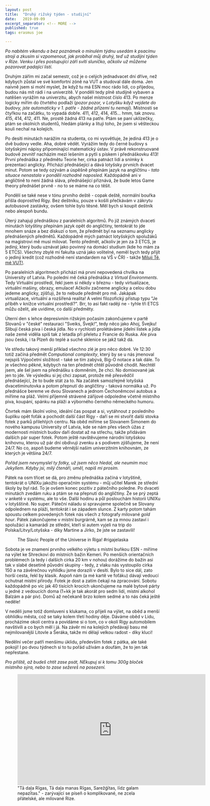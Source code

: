 ```yaml
---
layout: post
title:  "Druhý rižský týden - studijní"
date:   2019-09-09
excerpt_separator: <!-- MORE -->
published: true
tags: erasmus joe

---
```


<p class="intro"><i><span class="dropcap">P</span>o nabitém víkendu a bez poznámek o minulém týdnu usedám k psacímu stroji a zkusím si vzpomenout, jak probíhal můj druhý, teď už studijní týden v Rize. Venku i přes postupující září svítí sluníčko, ačkoliv už můžeme pozorovat padající listí.</i></p>
<!-- MORE -->

Druhým zářím mi začal semestr, což je o celých jednadvacet dní dříve, než kdybych zůstal ve své komfortní zóně na VUT a studoval dále doma. Jen naivně jsem si mohl myslet, že když tu má ESN moc rádo lidi, co přijedou, budou nás mít rádi i na univerzitě. V pondělí tedy plně studijně vybaven a natěšen vyrážím na univerzitu, abych našel místnost číslo 413. Po menze logicky mířím do čtvrtého podlaží (_pozor pozor, v Lotyšku když vejdete do budovy, jste automaticky v 1. patře - žádné přízemí tu nemají_). Místnosti se čtyřkou na začátku, to vypadá dobře. 411, 412, 414, 415... hmm, tak znovu. 415, 414, 412, 411. Ne, prostě žádná 413 na patře. Ptám se paní uklízečky, ptám se okolních studentů, hledám plánky a lituji toho, že jsem si věšteckou kouli nechal na kolejích.

Po desíti minutách narážím na studenta, co mi vysvětluje, že jediná 413 je o dvě budovy vedle. Aha, dobré vědět. Vyrážím tedy do černé budovy s lotyšskými nápisy připomínající matematický ústav. V právě rekonstruované budově zevnitř nacházím mezi lešením a pytli s pískem i přednáškovku 413! První přednáška z předmětu Teorie her, cirka patnáct lidí a snímky k prezentaci anglicky. Přichází přednášející a dává lotyšsky prvních dvacet minut. Potom se tedy ozývám a úspěšně přepínám jazyk na angličtinu - _tato situace nenastala v pondělí rozhodně naposled._ Každopádně ani v angličtině to není žádná sláva, přednášející přiznává, že bude letos Game theory přednášet prvně - no to se máme na co těšit.

Pondělí se také nese v tónu prvního deště - copak deště, normální bouřka přišla doprostřed Rigy. Bez deštníku, pouze v košili přečkávám v zákrytu autobusové zastávky, ovšem tohle bylo těsné. Měl bych si koupit deštník nebo alespoň bundu.

Úterý zahajuji přednáškou z paralelních algoritmů. Po již známých dvaceti minutách lotyštiny přepínám jazyk opět do angličtiny, tentokrát to jde mnohem snáze a bez diskuzí o tom, že předmět byl na seznamu anglicky přednášených předmětů. Každopádně mých patnáct lotyšských spolužáků na magistrovi mě musí milovat. Tento předmět, ačkoliv je jen za 3 ETCS, je jediný, který budu uznávat jako povinný na domácí studium (kde ho mám za 5 ETCS). Všechny zbylé mi fakulta uzná jako volitelné, neměl bych tedy přijít o jediný kredit (což rozhodně není standardem na VŠ v ČR) - takže [Miluji Tě, mé VUT!](https://www.youtube.com/watch?v=g7b1Y05STiU).

Po paralelních algoritmech přichází má první nepovedená chvilka na University of Latvia. Po poledni mě čeká přednáška z _Virtual Environments_. Tedy Virtuální prostředí, řekl jsem si někdy v březnu - tedy virtualizace, virtuální mašiny, obrazy, emulace! Ačkoliv začneme anglicky a celou dobu jedeme anglicky, zjišťuji, že to nebude předmět pro mě. Jakápak virtualizace, virtuální a rozšířená realita! A velmi filozofický přístup typu "Je příběh v knížce virtuální prostředí?". Brr, to asi fakt raději ne - tyhle tři ETCS můžu oželit, ale uvidíme, co další předměty. 

Úterní den s lehce depresivním rižským počasím zakončujeme v partě Slovanů v "české" restauraci "Sveiks, Švejk!", tedy něco jako Ahoj, Švejku! Slibují česká piva i česká jídla. No v rychlosti prolétáváme jídelní lístek a jídla naše země viděla spíš tak z letadla při přeletu z Francie do Ruska. Ale piva jsou česká, i ta Plzeň do teplé a suché sklenice se jakž takž dá. 

Ve středu takový menší příklad všechno zlé je pro něco dobré. Ve 12:30 totiž začíná předmět _Computional complexity_, který by se u nás jmenoval nejspíš Výpočetní složitost - také se tím zabývá, Big-O notace a tak dále. To je všechno pěkné, kdybych na ten předmět chtěl původně chodit. Nechtěl jsem, ale šel jsem na přednášku s domněním, že chci. No domixované jak jen to jde. Ve výsledku si jej chci zapsat, protože mě přesvědčil přednášející, že to bude stát za to. Na začátek samozřejmě lotyšská dvacetiminutovka a potom přepnutí do angličtiny - taková normálka už. Po přednášce bereme ve dvou Slovanech a jednom Čechoněmcovi autobus a míříme na pláž. Velmi příjemně strávené zářijové odpoledne včetně místního piva, koupání, spánku na pláži a výborného černého německého humoru.

Čtvrtek mám školní volno, ideální čas pospat a si, vytáhnout z posledního šuplíku opět foťák a pochodit další část Rigy - daří se mi stvořit další stovka fotek z parků přilehlých centru. Na oběd míříme se Slovanem Šimonem do nového kampusu University of Latvia, kde se nám přes všech úžas z modernosti místních budov daří dostat až na střechu, takže přidávám dalších pár super fotek. Potom ještě navštěvujeme národní lotyšskou knihovnu, kterou už pár dní obdivuji zvenku a s podivem zjišťujeme, že není 24/7. No co, aspoň budeme věrnější našim univerzitním knihovnám, ze kterých je většina 24/7. 

_Pořád jsem nevymyslel ty fotky, už jsem něco hledal, ale neumím moc Jekyllem. Kdyby jsi, milý čtenáři, uměl, napiš mi prosím._

Pátek na osm třicet se dá, pro změnu přednáška začíná v lotyštině, tentokrát o UNIXu jakožto operačním systému - můj učitel Marek ze střední školy by byl rád. To je ovšem konec pozitiv z pátečního poledne. Po dvaceti minutách zvedám ruku a ptám se na přepnutí do angličtiny. Že se prý zeptá v anketě v systému, ale to vše. Další hodinu a půl poslouchám historii UNIXu v lotyšštině. No super. Páteční náladu si spravujeme společně se Slovany odpolednem na pláži, tentokrát i se západem slunce. Z karty potom tahám spoustu celkem povedených fotek nás všech z fotografy milované _gold hour_. Pátek zakončujeme v místní burgrárně, kam se za mnou zastaví i spolužáci a kamarádi ze střední, kteří si autem vyjeli na trip do Polska/Litvy/Lotyšska - díky Martine a Jirko, že jste se zastavili!

 <figure>
 <img src="https://lh3.googleusercontent.com/3Xg1umQCxS02XR76af-1IPJgIZunc_zujvryNrkPAe81LSH8BVUmF9ngm7T9jR7ykU-WYZuuy1ErocSwUE0muZDfJfJOfjm42WuPmXgE_ET1bd7_k7Lx-xrFe-TbnS2Iey2Rat4N2TI7mILNkQubpPIpWYM-VQ8Rm2ZE4pmHQsXDZxKULS6Xa8ycFA79JI69IAO8T2AZrGVH6WNcGzucYjdR3O1FGc13PUrZIztuyGVEbTszdRlCsxzZ2MCRIZ6uYV4ONTTzblCMcB3cP-q3P9NOngTItMUWmUGXyrSrYl38pHLKmopeK2oWtrJEEagVV2KRDYgbUTQqwbXoz8aGs9TT7LpcWT6XhTwyhhn4uNYsOhH9GNTnD42Zvz1NW668mZRpQf1959C6O6wl_zTq_HlTnn7wViw8pxgZNzCYY6GJKbulbyg02vz9U1vbdcXpB0Vqawr3wgiHN0eeo_avOEWpULHIGK8kwm0jcB2ZABIGKZ48gidNRlp7Vn_8NtmDNSi4khKhv8VOx2nn1QNQotnoBy_air2ZXtW7Ey_F_UvUBd9StmG6Op6eblSMyPoMJXBuaAgVOsODLT53O3VRn6V6ATQ4xwEYM4frgN5z5wagR9p2sV1oQcpA2pq-Gnp49gWVxE0FE9tquY7xD18ahxxHIQ9Q_7wNdk3_EqUXy1uuVZDnvAgIvZQ=w1422-h949-no" alt="" class="img-center"> 
   <figcaption>The Slavic People of the Universe in Riga! #rigajelaska</figcaption>
 </figure>

Sobota je ve znamení prvního velkého výletu s místní buňkou ESN - míříme na výlet ke Shreckovi do místních bažin Kemeri. Po menších orientačních problémech (a tedy i dalších cirka 20 km v nohou) dorážíme do bažin asi tak v slabé desetině původní skupiny - tedy, z vlaku nás vystoupilo cirka 150 a na závěrečnou vyhlídku jsme dorazili v desíti. Bylo to sice dál, zato horší cesta, řekl by klasik. Aspoň nám (a mé kartě ve foťáku) dávají vedoucí ochutnat místní přírody. Fotek je dost a zatím čekají na zpracování. Sobotu každopádně po víc jak 40 tisících krocích ukončujeme na malé bytové párty u jedné z vedoucích doma (1+kk je tak akorát pro sedm lidí, místní alkohol Balzám a pár piv). Domů až nečekaně brzo kolem sedmé a to nás čeká ještě neděle!

V neděli jsme totiž domluveni s klukama, co přijeli na výlet, na oběd a menší obhlídku města, což se taky kolem třetí hodiny děje. Dáváme oběd v Lidu, procházíme okolí centra a povídáme si o tom, co v okolí Rigy automobilem navštívili a co bych měl i já. Na závěr mi na kolejích předávají basu mé nejmilovanější Litovle a Šeráka, takže mi dělají velkou radost - díky kluci!

Nedělní večer patří menšímu úklidu, především fotek z pátka, ale také pokoji! I po dvou týdnech si to tu pořád užívám a doufám, že to jen tak nepřestane.



_Pro příště, až budeš chtít zase psát, NEkupuj si k tomu 300g bloček místního sýra, nebo to zase sežereš na posezení._ 

<figure>
	<iframe width="610" height="360" class="img-center d-block"
	src="https://www.youtube.com/embed/dLBi64ez7Po"
	frameborder="0"></iframe>
	<figcaption>
		"Tā daļa Rīgas, Tā daļa manas Rīgas, Sarežģītas, līdz galam nepazītas." - zarývající se píseň o komplikované, ne zcela přátelské, ale milované Rize.
	</figcaption>
</figure>